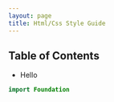 ```yaml
---
layout: page
title: Html/Css Style Guide
---
```


## Table of Contents
- Hello

```swift
import Foundation
```